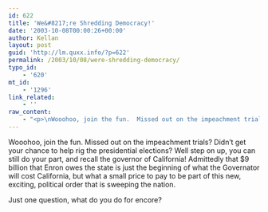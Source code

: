 ```yaml
---
id: 622
title: 'We&#8217;re Shredding Democracy!'
date: '2003-10-08T00:00:26+00:00'
author: Kellan
layout: post
guid: 'http://lm.quxx.info/?p=622'
permalink: /2003/10/08/were-shredding-democracy/
typo_id:
    - '620'
mt_id:
    - '1296'
link_related:
    - ''
raw_content:
    - "<p>\nWooohoo, join the fun.  Missed out on the impeachment trials?  Didn\\'t get your chance to help rig the presidential elections?  Well step on up, you can still do your part, and recall the governor of California!  Admittedly that $9 billion that Enron owes the state is just the beginning of what the Governator will cost California, but what a small price to pay to be part of this new, exciting, political order that is sweeping the nation.\n</p>\n<p>\nJust one question, what do you do for encore?\n</p>"
---
```


Wooohoo, join the fun. Missed out on the impeachment trials? Didn’t get your chance to help rig the presidential elections? Well step on up, you can still do your part, and recall the governor of California! Admittedly that $9 billion that Enron owes the state is just the beginning of what the Governator will cost California, but what a small price to pay to be part of this new, exciting, political order that is sweeping the nation.

Just one question, what do you do for encore?
